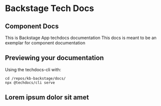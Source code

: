 # Backstage Tech Docs

## Component Docs

This is Backstage App techdocs documentation
This docs is meant to be an exemplar for component documentation

## Previewing your documentation

Using the techdocs-cli with:

```
cd /repos/kb-backstage/docs/
npx @techdocs/cli serve
```

## Lorem ipsum dolor sit amet

